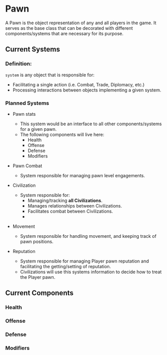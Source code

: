 # Pawn
A Pawn is the object representation of any and all players in the game. It serves as the base class that can be decorated with different components/systems that are necessary for its purpose.

## Current Systems
### Definition:
`system` is any object that is responsible for: 
* Facilitating a single action (i.e. Combat, Trade, Diplomacy, etc.) 
* Processing interactions between objects implementing a given system.

### Planned Systems
* Pawn stats
    * This system would be an interface to all other components/systems for a given pawn.
    * The following components will live here:
        * Health
        * Offense
        * Defense
        * Modifiers

* Pawn Combat
    * System responsible for managing pawn level engagements.
* Civilization
    * System responsible for:
        * Managing/tracking **all Civilizations**.
        * Manages relationships between Civilizations.
        * Facilitates combat between Civilizations.
        * 

* Movement
    * System responsible for handling movement, and keeping track of pawn positions.
* Reputation
    * System responsible for managing Player pawn reputation and facilitating the getting/setting of reputation.
    * Civilizations will use this systems information to decide how to treat the Player pawn.

## Current Components

### Health
### Offense
### Defense
### Modifiers